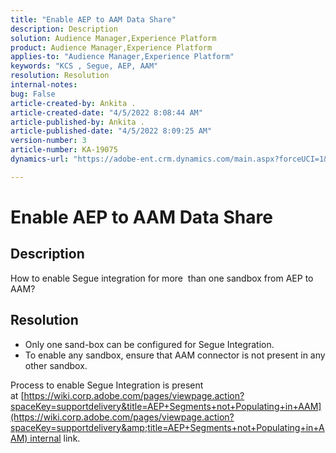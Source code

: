 ```yaml
---
title: "Enable AEP to AAM Data Share"
description: Description
solution: Audience Manager,Experience Platform
product: Audience Manager,Experience Platform
applies-to: "Audience Manager,Experience Platform"
keywords: "KCS , Segue, AEP, AAM"
resolution: Resolution
internal-notes: 
bug: False
article-created-by: Ankita .
article-created-date: "4/5/2022 8:08:44 AM"
article-published-by: Ankita .
article-published-date: "4/5/2022 8:09:25 AM"
version-number: 3
article-number: KA-19075
dynamics-url: "https://adobe-ent.crm.dynamics.com/main.aspx?forceUCI=1&pagetype=entityrecord&etn=knowledgearticle&id=69e99a96-b7b4-ec11-983f-000d3a5d0e57"

---
```

# Enable AEP to AAM Data Share

## Description

How to enable Segue integration for more  than one sandbox from AEP to AAM?

## Resolution


- Only one sand-box can be configured for Segue Integration.
- To enable any sandbox, ensure that AAM connector is not present in any other sandbox.


Process to enable Segue Integration is present at [https://wiki.corp.adobe.com/pages/viewpage.action?spaceKey=supportdelivery&title=AEP+Segments+not+Populating+in+AAM](https://wiki.corp.adobe.com/pages/viewpage.action?spaceKey=supportdelivery&amp;title=AEP+Segments+not+Populating+in+AAM) internal link.
